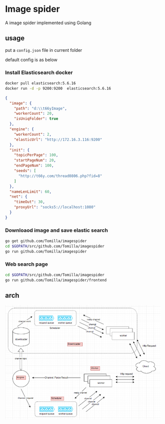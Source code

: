 # Image spider

A image spider implemented using Golang

## usage

put a `config.json` file in current folder

default config is as below

### Install Elasticsearch docker

```sh
docker pull elasticsearch:5.6.16
docker run -d -p 9200:9200  elasticsearch:5.6.16
```

```json
{
  "image": {
    "path": "d:\\t66yImage",
    "workerCount": 20,
    "isUniqFolder": true
  },
  "engine": {
    "workerCount": 2,
    "elasticUrl": "http://172.16.3.116:9200"
  },
  "init": {
    "topicPerPage": 100,
    "startPageNum": 20,
    "endPageNum": 100,
    "seeds": [
      "http://t66y.com/thread0806.php?fid=8"
    ]
  },
  "nameLenLimit": 60,
  "net": {
    "timeOut": 30,
    "proxyUrl": "socks5://localhost:1080"
  }
}
```

### Downloaod image and save elastic search

```sh
go get github.com/Tomilla/imagespider
cd $GOPATH/src/github.com/Tomilla/imagespider
go run github.com/Tomilla/imagespider
```

### Web search page

```sh
cd $GOPATH/src/github.com/Tomilla/imagespider
go run github.com/Tomilla/imagespider/frontend
```

## arch

![arch](./mis/arch.png)
